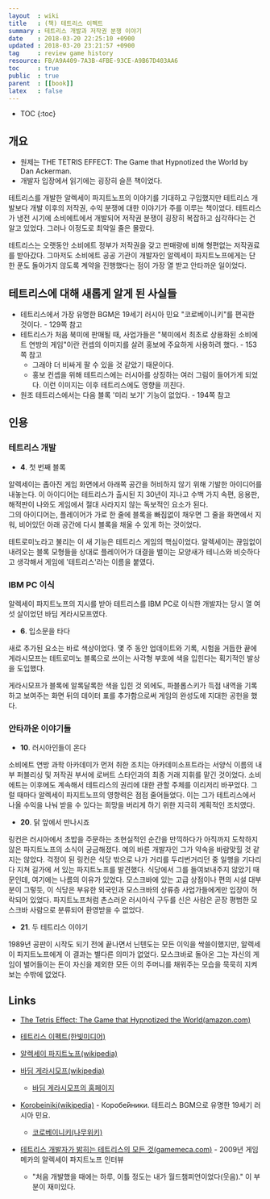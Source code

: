 ```yaml
---
layout  : wiki
title   : (책) 테트리스 이펙트
summary : 테트리스 개발과 저작권 분쟁 이야기
date    : 2018-03-20 22:25:10 +0900
updated : 2018-03-20 23:21:57 +0900
tag     : review game history
resource: FB/A9A409-7A3B-4FBE-93CE-A9B67D403AA6
toc     : true
public  : true
parent  : [[book]]
latex   : false
---
```

* TOC
{:toc}

## 개요

* 원제는 THE TETRIS EFFECT: The Game that Hypnotized the World by Dan Ackerman.
* 개발자 입장에서 읽기에는 굉장히 슬픈 책이었다.

테트리스를 개발한 알렉세이 파지트노프의 이야기를 기대하고 구입했지만
테트리스 개발보다 개발 이후의 저작권, 수익 분쟁에 대한 이야기가 주를 이루는 책이었다.
테트리스가 냉전 시기에 소비에트에서 개발되어 저작권 분쟁이 굉장히 복잡하고 심각하다는 건 알고 있었다.
그러나 이정도로 최악일 줄은 몰랐다.

테트리스는 오랫동안 소비에트 정부가 저작권을 갖고 판매량에 비해 형편없는 저작권료를 받아갔다.
그마저도 소비에트 공공 기관이 개발자인 알렉세이 파지트노프에게는 단 한 푼도 돌아가지 않도록 계약을 진행했다는 점이 가장 열 받고 안타까운 일이었다.

## 테트리스에 대해 새롭게 알게 된 사실들

* 테트리스에서 가장 유명한 BGM은 19세기 러시아 민요 "코로베이니키"를 편곡한 것이다. - 129쪽 참고
* 테트리스가 처음 북미에 판매될 때, 사업가들은 "북미에서 최초로 상용화된 소비에트 연방의 게임"이란 컨셉의 이미지를 살려 홍보에 주요하게 사용하려 했다. - 153쪽 참고
    * 그래야 더 비싸게 팔 수 있을 것 같았기 때문이다.
    * 홍보 컨셉을 위해 테트리스에는 러시아를 상징하는 여러 그림이 들어가게 되었다. 이런 이미지는 이후 테트리스에도 영향을 끼친다.
* 원조 테트리스에서는 다음 블록 '미리 보기' 기능이 없었다. - 194쪽 참고


## 인용

### 테트리스 개발

* **4**. 첫 번째 블록

>
알렉세이는 좁아진 게임 화면에서 아래쪽 공간을 허비하지 않기 위해 기발한 아이디어를 내놓는다.
이 아이디어는 테트리스가 출시된 지 30년이 지나고 수백 가지 속편, 응용판, 해적판이 나와도 게임에서 절대 사라지지 않는 독보적인 요소가 된다.  
그의 아이디어는, 플레이어가 가로 한 줄에 블록을 빠짐없이 채우면 그 줄을 화면에서 지워, 비어있던 아래 공간에 다시 블록을 채울 수 있게 하는 것이었다.

>
테트로미노라고 불리는 이 새 기능은 테트리스 게임의 핵심이었다.
알렉세이는 끊임없이 내려오는 블록 모형들을 상대로 플레이어가 대결을 벌이는 모양새가 테니스와 비슷하다고 생각해서 게임에 '테트리스'라는 이름을 붙였다.

### IBM PC 이식

알렉세이 파지트노프의 지시를 받아 테트리스를 IBM PC로 이식한 개발자는 당시 열 여섯 살이었던 바딤 게라시모프였다.

* **6**. 입소문을 타다

>
새로 추가된 요소는 바로 색상이었다.
몇 주 동안 업데이트와 기록, 시험을 거듭한 끝에 게라시모프는 테트로미노 블록으로 쓰이는 사각형 부호에 색을 입힌다는 획기적인 발상을 도입했다.

>
게라시모프가 블록에 알록달록한 색을 입힌 것 외에도, 파블롭스키가 득점 내역을 기록하고 보여주는 화면 뒤의 데이터 표를 추가함으로써 게임의 완성도에 지대한 공헌을 했다.


### 안타까운 이야기들

* **10**. 러시아인들이 온다

>
소비에트 연방 과학 아카데미가 먼저 취한 조치는 아카데미소프트라는 서양식 이름의 내부 퍼블리싱 및 저작권 부서에 로버트 스타인과의 최종 거래 지휘를 맡긴 것이었다.
소비에트는 이후에도 계속해서 테트리스의 권리에 대한 관할 주체를 이리저리 바꾸었다.
그럴 때마다 알렉세이 파지트노프의 영향력은 점점 줄어들었다.
이는 그가 테트리스에서 나올 수익을 나눠 받을 수 있다는 희망을 버리게 하기 위한 지극히 계획적인 조치였다.

* **20**. 닭 앞에서 만나시죠

>
링컨은 러시아에서 초밥을 주문하는 초현실적인 순간을 만끽하다가 아직까지 도착하지 않은 파지트노프의 소식이 궁금해졌다.
예의 바른 개발자인 그가 약속을 바람맞힐 것 같지는 않았다.
걱정이 된 링컨은 식당 밖으로 나가 거리를 두리번거리던 중 일행을 기다리다 지쳐 길가에 서 있는 파지트노프를 발견했다.
식당에서 그를 들여보내주지 않았기 때문인데, 여기에는 나름의 이유가 있었다.
모스크바에 있는 고급 상점이나 편의 시설 대부분이 그렇듯, 이 식당은 부유한 외국인과 모스크바의 상류층 사업가들에게만 입장이 허락되어 있었다.
파지트노프처럼 촌스러운 러시아식 구두를 신은 사람은 곧장 평범한 모스크바 사람으로 분류되어 환영받을 수 없었다.

* **21**. 두 테트리스 이야기

>
1989년 공판이 시작도 되기 전에 끝나면서 닌텐도는 모든 이익을 싹쓸이했지만,
알렉세이 파지트노프에게 이 결과는 별다른 의미가 없었다.
모스크바로 돌아온 그는 자신의 게임이 벌어들이는 돈이
자신을 제외한 모든 이의 주머니를 채워주는 모습을 묵묵히 지켜보는 수밖에 없었다.


## Links

* [The Tetris Effect: The Game that Hypnotized the World(amazon.com)](https://www.amazon.com/Tetris-Effect-Game-Hypnotized-World/dp/1610396111)
* [테트리스 이펙트(한빛미디어)](http://www.hanbit.co.kr/store/books/look.php?p_code=B9253101562)

* [알렉세이 파지트노프(wikipedia)](https://ko.wikipedia.org/wiki/%EC%95%8C%EB%A0%89%EC%84%B8%EC%9D%B4_%ED%8C%8C%EC%A7%80%ED%8A%B8%EB%85%B8%ED%94%84)
* [바딤 게라시모프(wikipedia)](https://ko.wikipedia.org/wiki/%EB%B0%94%EB%94%A4_%EA%B2%8C%EB%9D%BC%EC%8B%9C%EB%AA%A8%ED%94%84)
    * [바딤 게라시모프의 홈페이지](https://vadim.oversigma.com/)


* [Korobeiniki(wikipedia)](https://en.wikipedia.org/wiki/Korobeiniki) - Коробе́йники. 테트리스 BGM으로 유명한 19세기 러시아 민요.
    * [코로베이니키(나무위키)](https://namu.wiki/w/%EC%BD%94%EB%A1%9C%EB%B9%84%EB%8B%88%ED%82%A4)

* [테트리스 개발자가 밝히는 테트리스의 모든 것(gamemeca.com)](https://www.gamemeca.com/view.php?gid=77190) - 2009년 게임메카의 알렉세이 파지트노프 인터뷰
    * "처음 개발했을 때에는 하루, 이틀 정도는 내가 월드챔피언이었다(웃음)." 이 부분이 재미있다.
